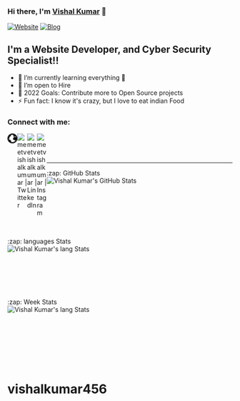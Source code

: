 ### Hi there, I'm [Vishal Kumar][website] 👋 
[![Website](https://img.shields.io/website?label=MeetVishalKumar.com&style=for-the-badge&url=https%3A%2F%2Fmeetvishalkumar.com)](https://meetvishalkumar.com)
[![Blog](https://img.shields.io/website?label=blog.MeetVishalKumar.com&style=for-the-badge&url=https%3A%2F%2Fblog.meetvishalkumar.com)](https://blog.meetvishalkumar.com)

## I'm a Website Developer, and Cyber Security Specialist!!


- 🌱 I’m currently learning everything 🤣
- 👯 I’m open to Hire
- 🥅 2022 Goals: Contribute more to Open Source projects
- ⚡ Fun fact: I know it's crazy, but I love to eat indian Food

### Connect with me:

[<img align="left" alt="meetvishalkumar.com" width="22px" src="https://raw.githubusercontent.com/iconic/open-iconic/master/svg/globe.svg" />][website]

[<img align="left" alt="meetvishalkumar | Twitter" width="22px" src="https://cdn.jsdelivr.net/npm/simple-icons@v3/icons/twitter.svg" />][twitter]
[<img align="left" alt="meetvishalkumar | LinkedIn" width="22px" src="https://cdn.jsdelivr.net/npm/simple-icons@v3/icons/linkedin.svg" />][linkedin]
[<img align="left" alt="meetvishalkumar | Instagram" width="22px" src="https://cdn.jsdelivr.net/npm/simple-icons@v3/icons/instagram.svg" />][instagram]

<br />



<br />
<br />

---


  <summary>:zap: GitHub Stats</summary>

  <img align="left" alt="Vishal Kumar's GitHub Stats" src="https://github-readme-stats.vercel.app/api?username=vishalkumar456&show_icons=true&hide_border=true" />
  <br><br><br><br><br><br><br><br> 
 <summary>:zap: languages Stats</summary>
  <img align="left" alt="Vishal Kumar's lang Stats" src="https://github-readme-stats.vercel.app/api/top-langs/?username=vishalkumar456&layout=compact" />
    <br><br><br><br><br><br><br>
 <summary>:zap: Week Stats </summary>
  <img align="left" alt="Vishal Kumar's lang Stats" src="https://github-readme-stats.vercel.app/api/wakatime?username=vishalkumar456" />

<br><br>

[website]: https://meetvishalkumar.com
[twitter]: https://twitter.com/VishaIKumar456
[instagram]: https://www.instagram.com/vishal.kumar456/
[linkedin]: https://www.linkedin.com/in/vishal-kumar-a59b80197/
<br><br><br><br>
# vishalkumar456
